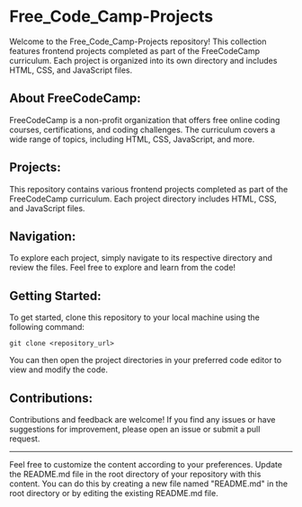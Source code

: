 # Free_Code_Camp-Projects

Welcome to the Free_Code_Camp-Projects repository! This collection features frontend projects completed as part of the FreeCodeCamp curriculum. Each project is organized into its own directory and includes HTML, CSS, and JavaScript files.

## About FreeCodeCamp:

FreeCodeCamp is a non-profit organization that offers free online coding courses, certifications, and coding challenges. The curriculum covers a wide range of topics, including HTML, CSS, JavaScript, and more.

## Projects:

This repository contains various frontend projects completed as part of the FreeCodeCamp curriculum. Each project directory includes HTML, CSS, and JavaScript files.

## Navigation:

To explore each project, simply navigate to its respective directory and review the files. Feel free to explore and learn from the code!

## Getting Started:

To get started, clone this repository to your local machine using the following command:

```
git clone <repository_url>
```

You can then open the project directories in your preferred code editor to view and modify the code.

## Contributions:

Contributions and feedback are welcome! If you find any issues or have suggestions for improvement, please open an issue or submit a pull request.

---

Feel free to customize the content according to your preferences. Update the README.md file in the root directory of your repository with this content. You can do this by creating a new file named "README.md" in the root directory or by editing the existing README.md file.
